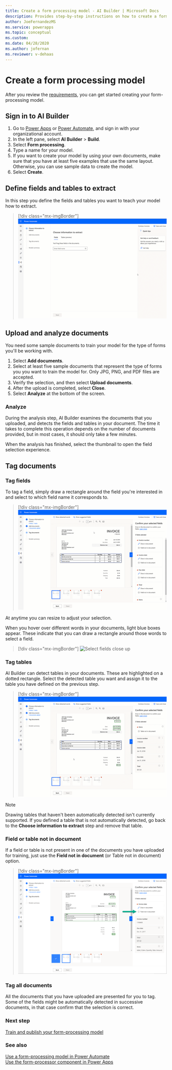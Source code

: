 ```yaml
---
title: Create a form processing model - AI Builder | Microsoft Docs
description: Provides step-by-step instructions on how to create a form processing model in AI Builder.
author: JoeFernandezMS
ms.service: powerapps
ms.topic: conceptual
ms.custom: 
ms.date: 04/28/2020
ms.author: jofernan
ms.reviewer: v-dehaas
---
```


# Create a form processing model

After you review the [requirements](form-processing-model-requirements.md), you can get started creating your form-processing model.

## Sign in to AI Builder

1. Go to [Power Apps](https://make.powerapps.com/) or [Power Automate](https://flow.microsoft.com/signin), and sign in with your organizational account.
1. In the left pane, select **AI Builder** > **Build**.
1. Select **Form processing**.
1. Type a name for your model.
1. If you want to create your model by using your own documents, make sure that you have at least five examples that use the same layout. Otherwise, you can use sample data to create the model.
1. Select **Create**.

## Define fields and tables to extract

In this step you define the fields and tables you want to teach your model how to extract.

   > [!div class="mx-imgBorder"]
   > ![Select Analyze](media/forms-choose-information.gif "Define fields and tables to extract")

## Upload and analyze documents

You need some sample documents to train your model for the type of forms you'll be working with.

1. Select **Add documents**.
1. Select at least five sample documents that represent the type of forms you you want to train the model for. Only JPG, PNG, and PDF files are accepted. 
1. Verify the selection, and then select **Upload documents**.
1. After the upload is completed, select **Close**.
1. Select **Analyze** at the bottom of the screen.

### Analyze

During the analysis step, AI Builder examines the documents that you uploaded, and detects the fields and tables in your document. The time it takes to complete this operation depends on the number of documents provided, but in most cases, it should only take a few minutes.

When the analysis has finished, select the thumbnail to open the field selection experience.

## Tag documents

### Tag fields

To tag a field, simply draw a rectangle around the field you're interested in and select to which field name it corresponds to. 

   > [!div class="mx-imgBorder"]
   > ![Tag fields](media/forms-tag-fields.gif "Tag fields animation")

At anytime you can resize to adjust your selection.

When you hover over different words in your documents, light blue boxes appear. These indicate that you can draw a rectangle around those words to select a field.

   > [!div class="mx-imgBorder"]
   > ![Select fields close up](media/form-select-fields.png "Select fields close up")

### Tag tables

AI Builder can detect tables in your documents. These are highlighted on a dotted rectangle. Select the detected table you want and assign it to the table you have defined on the previous step.

   > [!div class="mx-imgBorder"]
   > ![Tag tables](media/forms-tag-tables.gif "Tag tables animation")

> [!NOTE] 
> Drawing tables that haven't been automatically detected isn't currently supported. If you defined a table that is not automatically detected, go back to the **Choose information to extract** step and remove that table.

### Field or table not in document

If a field or table is not present in one of the documents you have uploaded for training, just use the **Field not in document** (or Table not in document) option. 

   > [!div class="mx-imgBorder"]
   > ![Field not in document](media/forms-not-in-document.png "Field not in document option on the right")


### Tag all documents 

All the documents that you have uploaded are presented for you to tag. Some of the fields might be automatically detected in successive documents, in that case confirm that the selection is correct.



### Next step

[Train and publish your form-processing model](form-processing-train.md)

### See also

[Use a form-processing model in Power Automate](form-processing-model-in-flow.md)  
[Use the form-processor component in Power Apps](form-processor-component-in-powerapps.md)
